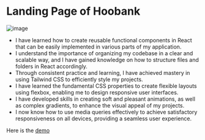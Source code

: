 # Landing Page of Hoobank

![image](https://github.com/FedeNicoletti/gpt3/assets/63601533/c6cbe422-719b-42ff-9115-a2c5848ce7aa)

- I have learned how to create reusable functional components in React that can be easily implemented in various parts of my application.
- I understand the importance of organizing my codebase in a clear and scalable way, and I have gained knowledge on how to structure files and folders in React accordingly.
- Through consistent practice and learning, I have achieved mastery in using Tailwind CSS to efficiently style my projects.
- I have learned the fundamental CSS properties to create flexible layouts using flexbox, enabling me to design responsive user interfaces.
- I have developed skills in creating soft and pleasant animations, as well as complex gradients, to enhance the visual appeal of my projects.
- I now know how to use media queries effectively to achieve satisfactory responsiveness on all devices, providing a seamless user experience.

Here is the [demo](https://modernbanksite.netlify.app/)
